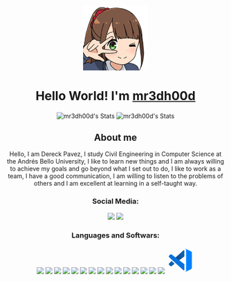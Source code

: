 <div align="center">
    <img src=".github/images/aru.png" width="150px"/>
    <h1>
        Hello World! I'm <a href="https://github.com/mr3dh00d">mr3dh00d</a>
    </h1>
</div>
<div align="center">
    <img alt="mr3dh00d's Stats" src="https://github-readme-stats.vercel.app/api?username=mr3dh00d&count_private=true&theme=dark&hide_border=true&show_icons=true&locale=en" align="center"/>
    <img alt="mr3dh00d's Stats" src="https://github-readme-stats.vercel.app/api/top-langs/?username=mr3dh00d&hide=html&theme=dark&hide_border=true&layout=compact" align="center"/>
</div>
<div align="center">
    <h2>
        About me
    </h2>
    <p>
        Hello, I am Dereck Pavez, I study Civil Engineering in Computer Science at the Andrés Bello University, I like to learn new things and I am always willing to achieve my goals and go beyond what I set out to do, I like to work as a team, I have a good communication, I am willing to listen to the problems of others and I am excellent at learning in a self-taught way.
    </p>
</div>

<div align="center">
    <h3 align="center">Social Media:</h3>
    <a href="https://www.instagram.com/mr3dh00d/" target="_blank"><img src="https://img.icons8.com/cute-clipart/64/000000/instagram-new.png"/></a>
    <a href="https://www.linkedin.com/in/dereck-pavez-600645181/" target="_blank"><img src="https://img.icons8.com/cute-clipart/64/000000/linkedin.png"/></a>
</div>
 
 <div align="center">
    <h3 align="center">Languages and Softwars:</h3>
    <img src="https://img.icons8.com/fluent/64/000000/laravel.png"/>
    <img src="https://img.icons8.com/color/64/000000/php.png"/>
    <img src="https://img.icons8.com/color/64/000000/html-5--v1.png"/>
    <img src="https://img.icons8.com/color/64/000000/css3.png"/>
    <img src="https://img.icons8.com/color/64/000000/javascript.png"/>
    <img src="https://img.icons8.com/color/64/000000/react-native.png"/>
    <img src="https://img.icons8.com/color/64/000000/nodejs.png"/>
    <img src="https://img.icons8.com/color/64/000000/python.png"/>
    <img src="https://img.icons8.com/color/64/000000/java-coffee-cup-logo.png"/>
    <img src="https://img.icons8.com/color/64/000000/mysql-logo.png"/>
    <img src="https://img.icons8.com/metro/64/000000/c.png"/>
    <img src="https://img.icons8.com/color/64/000000/linux.png"/>
    <img src="https://img.icons8.com/fluent/64/000000/github.png"/>
    <img src="https://img.icons8.com/fluent/64/000000/figma.png"/>
    <img src="https://img.icons8.com/color/64/000000/office-365.png"/>
    <svg xmlns="http://www.w3.org/2000/svg" x="0px" y="0px" width="64" height="64" viewBox="0 0 172 172" style=" fill:#000000;"><defs><linearGradient x1="101.308" y1="44.2685" x2="16.469" y2="136.955" gradientUnits="userSpaceOnUse" id="color-1_hgQsZt1CslPF_gr1"><stop offset="0" stop-color="#1260ab"></stop><stop offset="1" stop-color="#163554"></stop></linearGradient></defs><g fill="none" fill-rule="nonzero" stroke="none" stroke-width="1" stroke-linecap="butt" stroke-linejoin="miter" stroke-miterlimit="10" stroke-dasharray="" stroke-dashoffset="0" font-family="none" font-weight="none" font-size="none" text-anchor="none" style="mix-blend-mode: normal"><path d="M0,172v-172h172v172z" fill="none"></path><g><path d="M31.87375,90.89125l-15.18258,13.88183c-3.225,2.97417 -3.04225,8.12342 0.38342,10.86467c0,0 4.74433,4.41467 6.46075,5.64017c2.63733,1.88125 6.10242,2.09625 8.71467,0.18275l18.12092,-13.69908z" fill="#1260ab"></path><path d="M105.14933,23.95458c-14.25092,13.00392 -48.94475,44.69133 -48.94475,44.69133l-18.98092,17.35408l-0.03942,0.03583l20.88725,15.91l21.09508,-15.94583l31.91675,-24.123l0.05733,-35.26c0.00358,-3.1175 -3.68725,-4.76225 -5.99133,-2.66242z" fill="url(#color-1_hgQsZt1CslPF_gr1)"></path><path d="M105.08483,147.95225c2.3005,2.09625 5.9985,0.46583 5.9985,-2.64808v-35.17758l-31.91675,-24.12658v0l-22.95842,-17.35408v0l-23.95817,-18.10658c-2.61225,-1.9135 -6.07733,-1.6985 -8.71467,0.18275c-1.71642,1.2255 -6.46075,5.64017 -6.46075,5.64017c-3.42567,2.74125 -3.60842,7.8905 -0.38342,10.86467l20.5325,18.77308v0l18.98092,17.35408v0z" fill="#0772dc"></path><path d="M150.57167,29.70583l-31.605,-14.835l0.00358,0.03225c-1.71283,-0.71667 -3.82342,-0.46225 -5.289,1.19683l-0.18992,0.172c0.07167,0.06092 0.14692,0.11108 0.21142,0.17917c3.57617,-1.67342 8.13058,0.80625 8.13058,5.19583v32.10308v64.5v32.06008c0,4.51142 -4.816,7.01617 -8.43875,5.03458c-0.06092,0.043 -0.12183,0.086 -0.18275,0.12542l0.473,0.43c1.46558,1.65908 3.57617,1.90992 5.289,1.19683l-0.00717,0.03225l31.605,-14.835c4.26417,-1.505 7.095,-5.55417 7.095,-10.105v-92.37833c0,-4.55083 -2.83083,-8.6 -7.095,-10.105z" fill="#0082ff"></path></g></g></svg>
 </div>


    